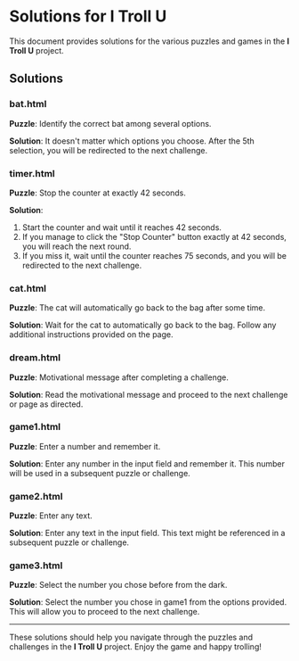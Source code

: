 # Solutions for I Troll U

This document provides solutions for the various puzzles and games in the **I Troll U** project.

## Solutions

### bat.html
**Puzzle**: Identify the correct bat among several options.

**Solution**: It doesn't matter which options you choose. After the 5th selection, you will be redirected to the next challenge.

### timer.html
**Puzzle**: Stop the counter at exactly 42 seconds.

**Solution**: 
1. Start the counter and wait until it reaches 42 seconds.
2. If you manage to click the "Stop Counter" button exactly at 42 seconds, you will reach the next round.
3. If you miss it, wait until the counter reaches 75 seconds, and you will be redirected to the next challenge.

### cat.html
**Puzzle**: The cat will automatically go back to the bag after some time.

**Solution**: Wait for the cat to automatically go back to the bag. Follow any additional instructions provided on the page.

### dream.html
**Puzzle**: Motivational message after completing a challenge.

**Solution**: Read the motivational message and proceed to the next challenge or page as directed.

### game1.html
**Puzzle**: Enter a number and remember it.

**Solution**: Enter any number in the input field and remember it. This number will be used in a subsequent puzzle or challenge.

### game2.html
**Puzzle**: Enter any text.

**Solution**: Enter any text in the input field. This text might be referenced in a subsequent puzzle or challenge.

### game3.html
**Puzzle**: Select the number you chose before from the dark.

**Solution**: Select the number you chose in game1 from the options provided. This will allow you to proceed to the next challenge.

---

These solutions should help you navigate through the puzzles and challenges in the **I Troll U** project. Enjoy the game and happy trolling!